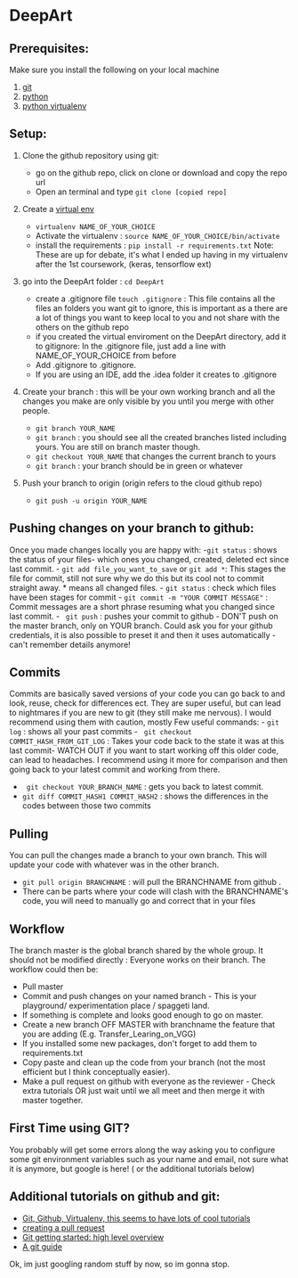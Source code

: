 # DeepArt

## Prerequisites:
Make sure you install the following on your local machine
1. [git](https://gist.github.com/derhuerst/1b15ff4652a867391f03)
2. [python](https://www.python.org/downloads/)
3. [python virtualenv](https://virtualenv.pypa.io/en/stable/installation/)



## Setup:
1. Clone the github repository using git:
    - go on the github repo, click on clone or download and copy the repo url
    - Open an terminal and type ```git clone [copied repo]```
2. Create a [virtual env](https://virtualenv.pypa.io/en/stable/userguide/)
    -  ```virtualenv NAME_OF_YOUR_CHOICE```
    -   Activate the virtualenv : ```source NAME_OF_YOUR_CHOICE/bin/activate```
    -  install the requirements : ```pip install -r requirements.txt```
        Note: These are up for debate, it's what I ended up having in my virtualenv after the 1st coursework,
        (keras, tensorflow ext)
3. go into the DeepArt folder : ```cd DeepArt```
    - create a .gitignore file ```touch .gitignore``` : This file contains all the files an folders you want git
    to ignore, this is important as a there are a lot of things you want to keep local to you and not share with the others
    on the github repo
    - if you created the virtual enviroment on the DeepArt directory, add it to gitignore: In the .gitignore file,
    just add a line with NAME_OF_YOUR_CHOICE from before
    - Add .gitignore to .gitignore.
    - If you are using an IDE, add the .idea folder it creates to .gitignore
4. Create your branch : this will be your own working branch and all the changes you make are only visible by you until
you merge with other people.
    - ```git branch YOUR_NAME```
    - ``` git branch ``` : you should see all the created branches listed including yours. You are still on branch master though.
    - ```git checkout YOUR_NAME``` that changes the current branch to yours
    - ```git branch``` : your branch should be in green or whatever

5. Push your branch to origin (origin refers to the cloud github repo)
    - ```git push -u origin YOUR_NAME```


## Pushing changes on your branch to github:
Once you made changes locally you are happy with:
    -```git status``` : shows the status of your files- which ones you changed, created, deleted ect since last commit.
    - ```git add file_you_want_to_save```  or ```git add *```:  This stages the file for commit, still not sure why we do this but its
        cool not to commit straight away. * means all changed files.
    - ```git status``` : check which files have been stages for commit
    - ```git commit -m "YOUR COMMIT MESSAGE"``` : Commit messages are a short phrase resuming what you changed since last commit.
    - ``` git push``` : pushes your commit to github - DON'T push on the master branch, only on YOUR branch. Could ask you
    for your github credentials, it is also possible to preset it and then it uses automatically - can't remember details anymore!


## Commits
Commits are basically saved versions of your code you can go back to and look, reuse, check for differences ect. They are
super useful, but can lead to nightmares if you are new to git (they still make me nervous).
I would recommend using them with caution, mostly
Few useful commands:
    - ```git log``` : shows all your past commits
    - ``` git checkout COMMIT_HASH_FROM_GIT_LOG``` : Takes your code back to the state it was at this last commit- WATCH
           OUT if you want to start working off this older code, can lead to headaches. I recommend using it more for comparison
           and then going back to your latest commit and working from there.
   - ``` git checkout YOUR_BRANCH_NAME``` : gets you back to latest commit.
   - ```git diff COMMIT_HASH1 COMMIT_HASH2``` : shows the differences in the codes between those two commits


## Pulling
You can  pull the changes made a branch to your own branch. This will update your code with whatever was in the other branch.
- ```git pull origin BRANCHNAME``` : will pull the BRANCHNAME from github .
- There can be parts where your code will clash with the BRANCHNAME's code, you will need to manually go and correct that in your files



## Workflow
The branch master is the global branch shared by the whole group.  It should not be modified directly : Everyone works on their branch.
The workflow could then be:
- Pull master
- Commit and push changes on your named branch - This is your playground/ experimentation place / spaggeti land.
- If something is complete and looks good enough to go on master.
- Create a new branch  OFF MASTER with branchname the feature that you are adding (E.g. Transfer_Learing_on_VGG)
- If you installed some new packages, don't forget to add them to requirements.txt
- Copy paste and clean up the code from your branch (not the most efficient but I think conceptually easier).
- Make a pull request on github with everyone as the reviewer - Check extra tutorials OR just wait until we all meet and
then merge it with master together.


## First Time using GIT?
You probably will get some errors along the way asking you to configure some git environment variables such as your name
and email, not sure what it is anymore,  but google is here! ( or the additional tutorials below)



## Additional tutorials on github and git:
- [Git, Github, Virtualenv, this seems to have lots of cool tutorials](http://dont-be-afraid-to-commit.readthedocs.io/en/latest/git/index.html)
- [creating a pull request](https://help.github.com/articles/creating-a-pull-request/)
- [Git getting started: high level overview](https://git-scm.com/book/en/v1/Getting-Started)
- [A git guide](http://rogerdudler.github.io/git-guide/)

Ok, im just googling random stuff by now, so im gonna stop.